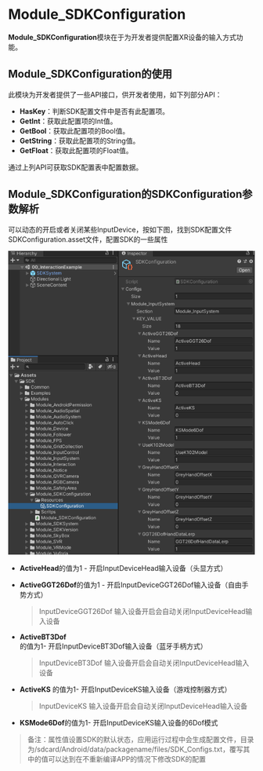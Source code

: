 # Module_SDKConfiguration
**Module_SDKConfiguration**模块在于为开发者提供配置XR设备的输入方式功能。



## Module_SDKConfiguration的使用

此模块为开发者提供了一些API接口，供开发者使用，如下列部分API：
*  **HasKey**：判断SDK配置文件中是否有此配置项。
*  **GetInt**：获取此配置项的Int值。
*  **GetBool**：获取此配置项的Bool值。
*  **GetString**：获取此配置项的String值。
*  **GetFloat**：获取此配置项的Float值。

通过上列API可获取SDK配置表中配置数据。


## Module_SDKConfiguration的SDKConfiguration参数解析
可以动态的开启或者关闭某些InputDevice，按如下图，找到SDK配置文件 SDKConfiguration.asset文件，配置SDK的一些属性

![ControlInputDevice.png](../../Images/Gettingstartedtutorials/ControlInputDevice.png)

* **ActiveHead**的值为1 - 开启InputDeviceHead输入设备（头显方式）

* **ActiveGGT26Dof**的值为1 - 开启InputDeviceGGT26Dof输入设备（自由手势方式）

  > InputDeviceGGT26Dof 输入设备开启会自动关闭InputDeviceHead输入设备

* **ActiveBT3Dof** 的值为1- 开启InputDeviceBT3Dof输入设备（蓝牙手柄方式）

  > InputDeviceBT3Dof 输入设备开启会自动关闭InputDeviceHead输入设备

* **ActiveKS** 的值为1- 开启InputDeviceKS输入设备（游戏控制器方式）

  > InputDeviceKS 输入设备开启会自动关闭InputDeviceHead输入设备

* **KSMode6Dof**的值为1- 开启InputDeviceKS输入设备的6Dof模式


> 备注：属性值设置SDK的默认状态，应用运行过程中会生成配置文件，目录为/sdcard/Android/data/packagename/files/SDK_Configs.txt，覆写其中的值可以达到在不重新编译APP的情况下修改SDK的配置
